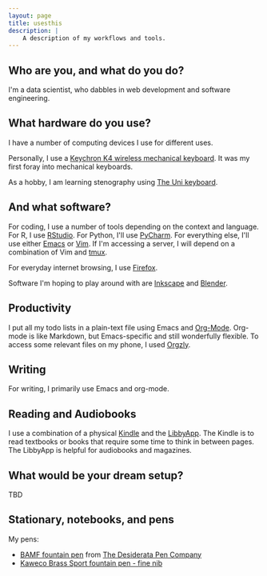 ```yaml
---
layout: page
title: usesthis
description: |
    A description of my workflows and tools.
---
```


## Who are you, and what do you do?

I'm a data scientist, who dabbles in web development and software engineering.

## What hardware do you use?

I have a number of computing devices I use for different uses.

Personally, I use a [Keychron K4 wireless mechanical keyboard](https://www.keychron.com/collections/all-keyboards/products/keychron-k4-wireless-mechanical-keyboard-version-2#). It was my
first foray into mechanical keyboards.

As a hobby, I am learning stenography using [The Uni keyboard](https://stenokeyboards.com/products/the-uni).

## And what software?

For coding, I use a number of tools depending on the context and language. For
R, I use [RStudio](https://posit.co/downloads/). For Python, I'll use [PyCharm](https://www.jetbrains.com/pycharm/). For
everything else, I'll use either [Emacs](https://www.gnu.org/software/emacs/)
or [Vim](https://www.vim.org). If I'm accessing a server, I will depend on a
combination of Vim and [tmux](https://github.com/tmux/tmux).

For everyday internet browsing, I use [Firefox](https://firefox.com).

Software I'm hoping to play around with are
[Inkscape](https://inkscape.org/) and [Blender](https://www.blender.org/).

## Productivity

I put all my todo lists in a plain-text file using Emacs and
[Org-Mode](https://orgmode.org). Org-mode is like Markdown, but Emacs-specific
and still wonderfully flexible. To access some relevant files on my phone, I
used [Orgzly](https://github.com/orgzly/orgzly-android).

## Writing

For writing, I primarily use Emacs and org-mode.

## Reading and Audiobooks

I use a combination of a physical [Kindle]() and the
[LibbyApp](https://libbyapp.com/). The Kindle is to read textbooks or books
that require some time to think in between pages.  The LibbyApp is helpful for
audiobooks and magazines.

## What would be your dream setup?

TBD

## Stationary, notebooks, and pens

My pens:

- [BAMF fountain pen](https://www.desideratapens.com/pens/bamf) from
[The Desiderata Pen Company](https://www.desideratapens.com/)
- [Kaweco Brass Sport fountain pen - fine nib](https://www.jetpens.com/Kaweco-Brass-Sport-Fountain-Pens/ct/2462)
